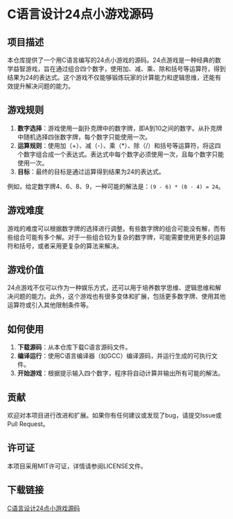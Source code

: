 # C语言设计24点小游戏源码

## 项目描述

本仓库提供了一个用C语言编写的24点小游戏的源码。24点游戏是一种经典的数学益智游戏，旨在通过组合四个数字，使用加、减、乘、除和括号等运算符，得到结果为24的表达式。这个游戏不仅能够锻炼玩家的计算能力和逻辑思维，还能有效提升解决问题的能力。

## 游戏规则

1. **数字选择**：游戏使用一副扑克牌中的数字牌，即A到10之间的数字。从扑克牌中随机选择四张数字牌，每个数字只能使用一次。
2. **运算规则**：使用加（+）、减（-）、乘（*）、除（/）和括号等运算符，将这四个数字组合成一个表达式。表达式中每个数字必须使用一次，且每个数字只能使用一次。
3. **目标**：最终的目标是通过运算得到结果为24的表达式。

例如，给定数字牌4、6、8、9，一种可能的解法是：`(9 - 6) * (8 - 4) = 24`。

## 游戏难度

游戏的难度可以根据数字牌的选择进行调整。有些数字牌的组合可能没有解，而有些组合可能有多个解。对于一些组合较为复杂的数字牌，可能需要使用更多的运算符和括号，或者采用更复杂的算法来解决。

## 游戏价值

24点游戏不仅可以作为一种娱乐方式，还可以用于培养数学思维、逻辑思维和解决问题的能力。此外，这个游戏也有很多变体和扩展，包括更多数字牌、使用其他运算符或引入其他限制条件等。

## 如何使用

1. **下载源码**：从本仓库下载C语言源码文件。
2. **编译运行**：使用C语言编译器（如GCC）编译源码，并运行生成的可执行文件。
3. **开始游戏**：根据提示输入四个数字，程序将自动计算并输出所有可能的解法。

## 贡献

欢迎对本项目进行改进和扩展。如果你有任何建议或发现了bug，请提交Issue或Pull Request。

## 许可证

本项目采用MIT许可证，详情请参阅LICENSE文件。

## 下载链接

[C语言设计24点小游戏源码](https://pan.quark.cn/s/67f28cd6c695)